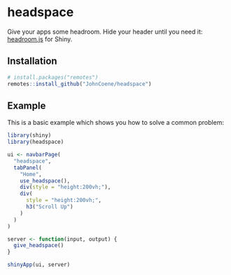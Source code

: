 <!-- badges: start -->
<!-- badges: end -->

# headspace

Give your apps some headroom. Hide your header until you need it: [headroom.js](http://wicky.nillia.ms/headroom.js/) for Shiny.

## Installation

``` r
# install.packages("remotes")
remotes::install_github("JohnCoene/headspace")
```

## Example

This is a basic example which shows you how to solve a common problem:

``` r
library(shiny)
library(headspace)

ui <- navbarPage(
  "headspace",
  tabPanel(
    "Home",
    use_headspace(),
    div(style = "height:200vh;"),
    div(
      style = "height:200vh;",
      h3("Scroll Up")
    )
  )
)

server <- function(input, output) {
  give_headspace()
}

shinyApp(ui, server)
```

